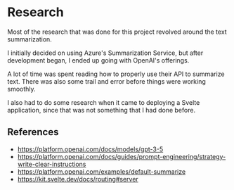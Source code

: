 # Research

Most of the research that was done for this project revolved around the text summarization. 

I initially decided on using Azure's Summarization Service, but after development began, I ended up going with OpenAI's offerings. 

A lot of time was spent reading how to properly use their API to summarize text. There was also some trail and error before things were working smoothly.

I also had to do some research when it came to deploying a Svelte application, since that was not something that I had done before.


## References

- https://platform.openai.com/docs/models/gpt-3-5
- https://platform.openai.com/docs/guides/prompt-engineering/strategy-write-clear-instructions
- https://platform.openai.com/examples/default-summarize
- https://kit.svelte.dev/docs/routing#server
